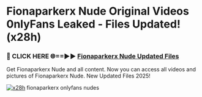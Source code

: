 # Fionaparkerx Nude Original Videos 0nlyFans Leaked - Files Updated! (x28h)

<h3>🔴 CLICK HERE 🌐==►► <a href="https://tinyurl.com/yrmya6cz" rel="nofollow">Fionaparkerx Nude Updated Files</a></h3>

Get Fionaparkerx Nude and all content. Now you can access all videos and pictures of Fionaparkerx Nude. New Updated Files 2025!

[![x28h](https://i.imgur.com/FMdXYCs.gif)](https://tinyurl.com/yrmya6cz)
fionaparkerx onlyfans nudes